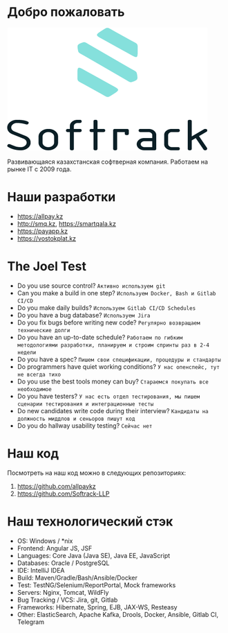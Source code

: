 # Добро пожаловать

![лого](https://github.com/Softrack-LLP/about/blob/master/softrack1.png)

Развивающаяся казахстанская софтверная компания. Работаем на рынке IT с 2009 года.

# Наши разработки

- https://allpay.kz
- http://smq.kz, https://smartqala.kz
- https://payapp.kz
- https://vostokplat.kz

# The Joel Test

- Do you use source control? `Активно используем git`
- Can you make a build in one step? `Используем Docker, Bash и Gitlab CI/CD`
- Do you make daily builds? `Используем Gitlab CI/CD Schedules`
- Do you have a bug database? `Используем Jira`
- Do you fix bugs before writing new code? `Регулярно возвращаем технические долги`
- Do you have an up-to-date schedule? `Работаем по гибким методологиями разработки, планируем и строим спринты раз в 2-4 недели`
- Do you have a spec? `Пишем свои спецификации, процедуры и стандарты`
- Do programmers have quiet working conditions? `У нас опенспейс, тут не всегда тихо`
- Do you use the best tools money can buy? `Стараемся покупать все необходимое`
- Do you have testers? `У нас есть отдел тестирования, мы пишем сценарии тестирования и интеграционные тесты`
- Do new candidates write code during their interview? `Кандидаты на должность миддлов и сеньоров пишут код`
- Do you do hallway usability testing? `Сейчас нет`

# Наш код

Посмотреть на наш код можно в следующих репозиториях:

1. https://github.com/allpaykz
2. https://github.com/Softrack-LLP

# Наш технологический стэк

- OS: Windows / *nix
- Frontend: Angular JS, JSF
- Languages: Core Java (Java SE), Java EE, JavaScript
- Databases: Oracle / PostgreSQL
- IDE: IntelliJ IDEA
- Build: Maven/Gradle/Bash/Ansible/Docker
- Test: TestNG/Selenium/ReportPortal, Mock frameworks
- Servers: Nginx, Tomcat, WildFly
- Bug Tracking / VCS: Jira, git, Gitlab
- Frameworks: Hibernate, Spring, EJB, JAX-WS, Resteasy
- Other: ElasticSearch, Apache Kafka, Drools, Docker, Ansible, Gitlab CI, Telegram
